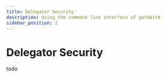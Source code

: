 ```yaml
---
title: Delegator Security
description: Using the command line interface of gotabitd
sidebar_position: 2
---
```


# Delegator Security

todo